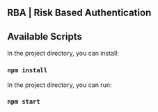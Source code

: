 ## RBA | Risk Based Authentication 

## Available Scripts

In the project directory, you can install:

### `npm install`

In the project directory, you can run:

### `npm start`
